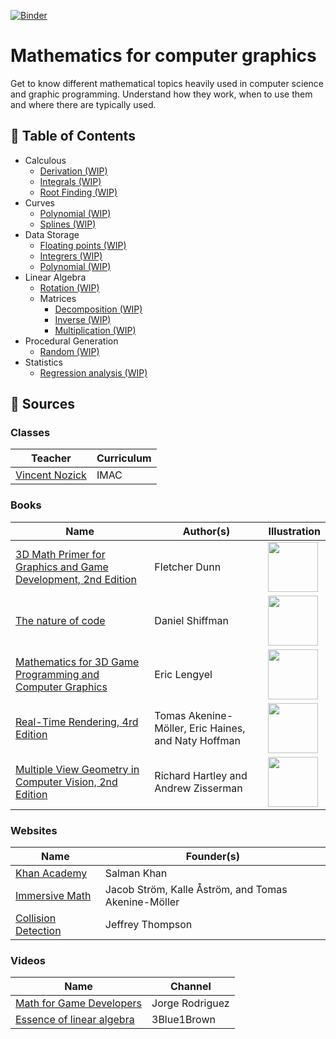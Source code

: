 [![Binder](https://mybinder.org/badge_logo.svg)](https://mybinder.org/v2/gh/learn-computer-graphics/mathematics/master)

# Mathematics for computer graphics

Get to know different mathematical topics heavily used in computer science and graphic programming. Understand how they work, when to use them and where there are typically used.

## 🚩 Table of Contents

* Calculous
  * [Derivation (WIP)](calculous/derivation.ipynb)
  * [Integrals (WIP)](calculous/integrals.ipynb)
  * [Root Finding (WIP)](calculous/root-finding.ipynb)
* Curves
  * [Polynomial (WIP)](curves/polynomial.ipynb)
  * [Splines (WIP)](curves/splines.ipynb)
* Data Storage
  * [Floating points (WIP)](https://nbviewer.jupyter.org/github/learn-computer-graphics/mathematics/blob/master/data-storage/floating-points.ipynb)
  * [Integrers (WIP)](data-storage/integrers.ipynb)
  * [Polynomial (WIP)](data-storage/polynomial-evaluation.ipynb)
* Linear Algebra
  * [Rotation (WIP)](linear-algebra/rotation.ipynb)
  * Matrices
    * [Decomposition (WIP)](linear-algebra/matrices/decomposition.ipynb)
    * [Inverse (WIP)](linear-algebra/matrices/inverse.ipynb)
    * [Multiplication (WIP)](linear-algebra/matrices/multiplication.ipynb)
* Procedural Generation
  * [Random (WIP)](procedural-generation/random.ipynb)
* Statistics
  * [Regression analysis (WIP)](statistics/regression-analysis.ipynb)

## 📖 Sources

### Classes

| Teacher | Curriculum
| --- | --- |
| [Vincent Nozick](http://www-igm.univ-mlv.fr/~vnozick/) | IMAC |

### Books

| Name | Author(s) | Illustration |
| --- | --- | --- |
| [3D Math Primer for Graphics and Game Development, 2nd Edition](https://www.crcpress.com/3D-Math-Primer-for-Graphics-and-Game-Development/Dunn/p/book/9781568817231) | Fletcher Dunn | <img width="80" src="https://images.tandf.co.uk/common/jackets/amazon/978156881/9781568817231.jpg"> |
| [The nature of code](https://natureofcode.com/) | Daniel Shiffman | <img width="80" src="https://images-na.ssl-images-amazon.com/images/I/41Xb8qbnVCL._SX258_BO1,204,203,200_.jpg"> |
| [Mathematics for 3D Game Programming and Computer Graphics](https://www.mathfor3dgameprogramming.com/) | Eric Lengyel | <img width="80" src="https://images-na.ssl-images-amazon.com/images/I/61klmJ8tv9L._SX394_BO1,204,203,200_.jpg"> |
| [Real-Time Rendering, 4rd Edition](https://www.realtimerendering.com/) | Tomas Akenine-Möller, Eric Haines, and Naty Hoffman | <img width="80" src="https://www.realtimerendering.com/rtr4_thumb.jpg"> |
| [Multiple View Geometry in Computer Vision, 2nd Edition](https://www.robots.ox.ac.uk/~vgg/hzbook/) | Richard Hartley and Andrew Zisserman | <img width="80" src="https://www.robots.ox.ac.uk/~vgg/hzbook/hzcover2.jpg"> |

### Websites

| Name | Founder(s)
| --- | --- |
| [Khan Academy](https://www.khanacademy.org/profile/guillaumehaerninck/courses) | Salman Khan |
| [Immersive Math](http://immersivemath.com/ila/index.html) | Jacob Ström, Kalle Åström, and Tomas Akenine-Möller |
| [Collision Detection](http://www.jeffreythompson.org/collision-detection/table_of_contents.php) | Jeffrey Thompson |

### Videos

| Name | Channel |
| --- | --- |
| [Math for Game Developers](https://www.youtube.com/watch?v=sKCF8A3XGxQ&list=PLW3Zl3wyJwWOpdhYedlD-yCB7WQoHf-My&index=2&t=9s) | Jorge Rodriguez |
| [Essence of linear algebra](https://www.youtube.com/watch?v=kjBOesZCoqc&list=PL_w8oSr1JpVCZ5pKXHKz6PkjGCbPbSBYv) | 3Blue1Brown |
